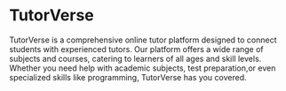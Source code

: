 # TutorVerse
TutorVerse is a comprehensive online tutor platform designed to connect students with experienced tutors. Our platform offers a wide range of subjects and courses, catering to learners of all ages and skill levels. Whether you need help with academic subjects, test preparation,or even specialized skills like programming, TutorVerse has you covered.
